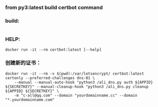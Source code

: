 ### from py3:latest build certbot command

### build:

```shell

```

### HELP:

```shell
docker run -it --rm certbot:latest [--help]
```

### 创建新的证书：

```shell
docker run -it --rm -v $(pwd):/var/letsencrypt/ certbot:latest certonly --preferred-challenges dns-01 \
	--manual --manual-auto-hook "python3 /ali_dns.py auth ${APPID} ${SECRETKEY}" --manual-cleanup-hook "python3 /ali_dns.py cleanup ${APPID} ${SECRETKEY}" \
	-m "c-all@qq.com" --domain "yourdomainname.cc" --domain "*.yourdomainname.com"
```


